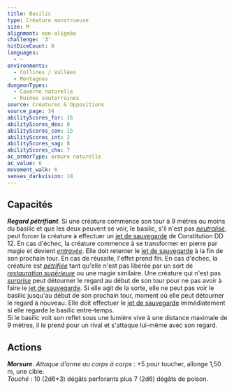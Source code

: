```yaml
---
title: Basilic
type: Créature monstrueuse
size: M
alignment: non-alignée
challenge: '3'
hitDiceCount: 8
languages:
  - —
environments:
  - Collines / Vallées
  - Montagnes
dungeonTypes:
  - Caverne naturelle
  - Ruines souterraines
source: Créatures & Oppositions
source_page: 34
abilityScores_for: 16
abilityScores_dex: 8
abilityScores_con: 15
abilityScores_int: 2
abilityScores_sag: 8
abilityScores_cha: 7
ac_armorType: armure naturelle
ac_value: 6
movement_walk: 6
senses_darkvision: 18
---
```

## Capacités
_**Regard pétrifiant**_. Si une créature commence son tour à 9 mètres ou moins du basilic et que les deux peuvent se voir, le basilic, s'il n'est pas [_neutralisé_](/gerer-la-sante-du-personnage/#neutralise), peut forcer la créature à effectuer un [jet de sauvegarde](/utiliser-les-caracteristiques/#jets-de-sauvegarde) de Constitution DD 12. En cas d'échec, la créature commence à se transformer en pierre par magie et devient [_entravée_](/gerer-la-sante-du-personnage/#entrave). Elle doit retenter le [jet de sauvegarde](/utiliser-les-caracteristiques/#jets-de-sauvegarde) à la fin de son prochain tour. En cas de réussite, l'effet prend fin. En cas d'échec, la créature est [_pétrifiée_](/gerer-la-sante-du-personnage/#petrifie) tant qu'elle n'est pas libérée par un sort de [_restauration supérieure_](/grimoire/restauration-superieure/) ou une magie similaire. Une créature qui n'est pas [_surprise_](/gerer-la-sante-du-personnage/#surpris) peut détourner le regard au début de son tour pour ne pas avoir à faire le [jet de sauvegarde](/utiliser-les-caracteristiques/#jets-de-sauvegarde). Si elle agit de la sorte, elle ne peut pas voir le basilic jusqu'au début de son prochain tour, moment où elle peut détourner le regard à nouveau. Elle doit effectuer le [jet de sauvegarde](/utiliser-les-caracteristiques/#jets-de-sauvegarde) immédiatement si elle regarde le basilic entre-temps.  
Si le basilic voit son reflet sous une lumière vive à une distance maximale de 9 mètres, il le prend pour un rival et s'attaque lui-même avec son regard.

## Actions
_**Morsure**_. _Attaque d'arme au corps à corps_ : +5 pour toucher, allonge 1,50 m, une cible.  
_Touché_ : 10 (2d6+3) dégâts perforants plus 7 (2d6) dégâts de poison.
